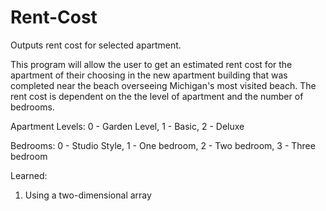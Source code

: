# Rent-Cost
Outputs rent cost for selected apartment.

This program will allow the user to get an estimated rent cost for the apartment of their choosing in the new apartment building that was completed near the beach overseeing Michigan's most visited beach.
The rent cost is dependent on the the level of apartment and the number of bedrooms.

Apartment Levels: 0 - Garden Level, 1 - Basic, 2 - Deluxe

Bedrooms:
0 - Studio Style, 1 - One bedroom, 2 - Two bedroom, 3 - Three bedroom

Learned:
1. Using a two-dimensional array
